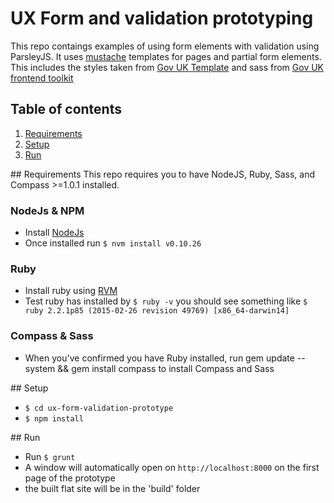 # UX Form and validation prototyping

This repo contaings examples of using form elements with validation using ParsleyJS. It uses [mustache](https://github.com/janl/mustache.js) templates for pages and partial form elements. 
This includes the styles taken from [Gov UK Template](https://github.com/alphagov/govuk_template) and sass from [Gov UK frontend toolkit](https://github.com/alphagov/govuk_frontend_toolkit)

## Table of contents
1. [Requirements](#requirements)
2. [Setup](#setup)
3. [Run](#run)

<a name="requirements">
## Requirements
This repo requires you to have NodeJS, Ruby, Sass, and Compass >=1.0.1 installed.

### NodeJs & NPM
- Install [NodeJs](https://github.com/creationix/nvm)
- Once installed run `$ nvm install v0.10.26`

### Ruby
- Install ruby using [RVM](https://rvm.io/rvm/install)
- Test ruby has installed by `$ ruby -v` you should see something like `$ ruby 2.2.1p85 (2015-02-26 revision 49769) [x86_64-darwin14]`

### Compass & Sass
- When you've confirmed you have Ruby installed, run gem update --system && gem install compass to install Compass and Sass

<a name="setup">
## Setup

- `$ cd ux-form-validation-prototype`
- `$ npm install`

<a name="run">
## Run

- Run `$ grunt`
- A window will automatically open on `http://localhost:8000` on the first page of the prototype
- the built flat site will be in the 'build' folder	

